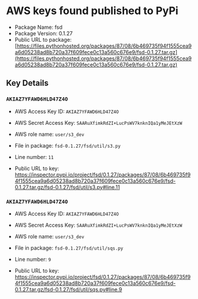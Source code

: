 # AWS keys found published to PyPi

* Package Name: fsd
* Package Version: 0.1.27
* Public URL to package: [https://files.pythonhosted.org/packages/87/08/6b469735f94f1555cea9a6d05238ad8b720a37f609fece0c13a560c676e9/fsd-0.1.27.tar.gz](https://files.pythonhosted.org/packages/87/08/6b469735f94f1555cea9a6d05238ad8b720a37f609fece0c13a560c676e9/fsd-0.1.27.tar.gz)

## Key Details

### `AKIAZ7YFAWD6HLD47Z4O`

* AWS Access Key ID: `AKIAZ7YFAWD6HLD47Z4O`
* AWS Secret Access Key: `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` 
* AWS role name: `user/s3_dev`
* File in package: `fsd-0.1.27/fsd/util/s3.py`
* Line number: `11`

* Public URL to key: https://inspector.pypi.io/project/fsd/0.1.27/packages/87/08/6b469735f94f1555cea9a6d05238ad8b720a37f609fece0c13a560c676e9/fsd-0.1.27.tar.gz/fsd-0.1.27/fsd/util/s3.py#line.11



### `AKIAZ7YFAWD6HLD47Z4O`

* AWS Access Key ID: `AKIAZ7YFAWD6HLD47Z4O`
* AWS Secret Access Key: `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` 
* AWS role name: `user/s3_dev`
* File in package: `fsd-0.1.27/fsd/util/sqs.py`
* Line number: `9`

* Public URL to key: https://inspector.pypi.io/project/fsd/0.1.27/packages/87/08/6b469735f94f1555cea9a6d05238ad8b720a37f609fece0c13a560c676e9/fsd-0.1.27.tar.gz/fsd-0.1.27/fsd/util/sqs.py#line.9


